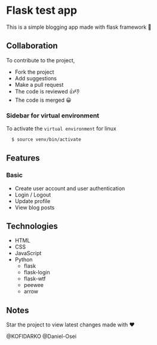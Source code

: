 # **Flask test app**

This is a simple blogging app made with flask framework :snake:

## Collaboration

To contribute to the project,
+ Fork the project
+ Add suggestions
+ Make a pull request
+ The code is reviewed :+1::-1:
+ The code is merged :grinning:

### Sidebar for virtual environment
To activate the ```virtual environment``` for linux
```bash
  $ source venv/bin/activate
```

## Features
### Basic
+ Create user account and user authentication
+ Login / Logout
+ Update profile
+ View blog posts

## Technologies
+ HTML
+ CSS
+ JavaScript
+ Python
    + flask
    + flask-login
    + flask-wtf
    + peewee
    + arrow

## Notes
Star the project to view latest changes
made with :heart:

@KOFIDARKO @Daniel-Osei
